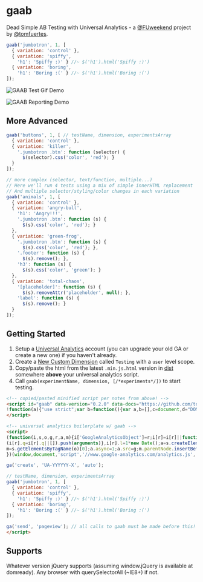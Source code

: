 # gaab

Dead Simple AB Testing with Universal Analytics - a [@FUweekend](https://twitter.com/fuweekend) project by [@tomfuertes](https://twitter.com/thisbetom).

```javascript
gaab('jumbotron', 1, [
  { variation: 'control' },
  { variation: 'spiffy',
    'h1': 'Spiffy :)' } //~ $('h1').html('Spiffy :)')
  { variation: 'boring',
    'h1': 'Boring :(' } //~ $('h1').html('Boring :(')
]);
```

![GAAB Test Gif Demo](http://i.imgur.com/pwTb3OH.gif)

![GAAB Reporting Demo](http://i.imgur.com/pdLD9cW.gif)

## More Advanced

```javascript
gaab('buttons', 1, [ // testName, dimension, experimentsArray
  { variation: 'control' },
  { variation: 'killer',
    '.jumbotron .btn': function (selector) {
      $(selector).css('color', 'red'); }
  }
]);

// more complex (selector, text/function, multiple...)
// Here we'll run 4 tests using a mix of simple innerHTML replacement
// And multiple selector/styling/color changes in each variation
gaab('animals', 1, [
  { variation: 'control' },
  { variation: 'angry-bull',
    'h1': 'Angry!!!',
    '.jumbotron .btn': function (s) {
      $(s).css('color', 'red'); }
  },
  { variation: 'green-frog',
    '.jumbotron .btn': function (s) {
      $(s).css('color', 'red'); },
    '.footer': function (s) {
      $(s).remove(); },
    'h3': function (s) {
      $(s).css('color', 'green'); }
  },
  { variation: 'total-chaos',
    '[placeholder]': function (s) {
      $(s).removeAttr('placeholder', null); },
    'label': function (s) {
      $(s).remove(); }
  }
]);
```

## Getting Started

1. Setup a [Universal Analytics](https://support.google.com/analytics/answer/2817075?hl=en) account (you can upgrade your old GA or create a new one) if you haven't already.
2. Create a [New Custom Dimension](https://support.google.com/analytics/answer/2709829?hl=en) called `Testing` with a `user` level scope.
3. Copy/paste the html from the latest `.min.js.html` version in [dist](./dist/) somewhere **above** your universal analytics script.
4. Call `gaab(experimentName, dimension, [/*experiments*/])` to start testing.

```html
<!-- copied/pasted minified script per notes from above! -->
<script id="gaab" data-version="0.2.0" data-docs="https://github.com/tomfuertes/gaab">
!function(a){"use strict";var b=function(){var a,b=[],c=document,d="DOMContentLoaded",e=/^loaded|^i|^c/.test(c.readyState);return e||c.addEventListener(d,a=function(){for(c.removeEventListener(d,a),e=1;a=b.shift();)a()}),function(a){e?a():b.push(a)}}();a.gaab=function(a,c,d){ga(function(e){function f(a,b){return function(){"function"==typeof b?b(a):"undefined"!=typeof jQuery?jQuery(a).html(b):document.querySelectorAll(a).innerHTML=b}}var g=e.get("clientId"),h=parseFloat(g,10)%100/100,i=d[Math.floor(h*d.length)];ga("set","dimension"+c,a+": "+i.variation);for(var j in i)"variation"!==j&&i.hasOwnProperty(j)&&b(f(j,i[j]))})}}(window);
</script>

<!-- universal analytics boilerplate w/ gaab -->
<script>
(function(i,s,o,g,r,a,m){i['GoogleAnalyticsObject']=r;i[r]=i[r]||function(){
(i[r].q=i[r].q||[]).push(arguments)},i[r].l=1*new Date();a=s.createElement(o),
m=s.getElementsByTagName(o)[0];a.async=1;a.src=g;m.parentNode.insertBefore(a,m)
})(window,document,'script','//www.google-analytics.com/analytics.js','ga');

ga('create', 'UA-YYYYYY-X', 'auto');

// testName, dimension, experimentsArray
gaab('jumbotron', 1, [
  { variation: 'control' },
  { variation: 'spiffy',
    'h1': 'Spiffy :)' } //~ $('h1').html('Spiffy :)')
  { variation: 'boring',
    'h1': 'Boring :(' } //~ $('h1').html('Boring :(')
]);

ga('send', 'pageview'); // all calls to gaab must be made before this!
</script>
```

## Supports

Whatever version jQuery supports (assuming window.jQuery is available at domready). Any browser with querySelectorAll (~IE8+) if not.
